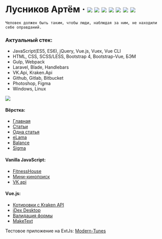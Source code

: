 # Лусников Артём &middot; [![](https://img.shields.io/badge/resume-hh-red)](https://spb.hh.ru/resume/1786c1f3ff071f524b0039ed1f506e61747256)  [![](https://img.shields.io/badge/blog-pikabu-5dbe57)](https://pikabu.ru/@OWIII)  [![](https://img.shields.io/badge/-instagram-%23c13584)](https://www.instagram.com/owiii.dev)  [![](https://img.shields.io/badge/-twitter-00acee)](https://twitter.com/owiii_dev)  [![](https://img.shields.io/badge/-telegram-0088cc)](https://tele.click/artem_owiii)  [![](https://img.shields.io/badge/-codewars-%23952c1f)](https://www.codewars.com/users/OWIII)  [![](https://img.shields.io/badge/-codepen-%23000000)](https://codepen.io/OWIII/pens/public)
```
Человек должен быть таким, чтобы люди, наблюдая за ним, не находили себе оправданий.
```
  ### Актуальный стек: 
- JavaScript(ES5, ES6), jQuery, Vue.js, Vuex, Vue CLI
- HTML, CSS, SCSS/LESS, Bootstrap 4, Bootstrap-Vue, БЭМ
- Gulp, Webpack
- Laravel, Blade, Handlebars
- VK.Api, Kraken.Api
- Github, Gitlab, Bitbucket
- Photoshop, Figma
- Windows, Linux

[![](https://img.shields.io/badge/%D0%9C%D0%BE%D0%B5%20%D1%80%D0%B0%D0%B7%D0%B2%D0%B8%D1%82%D0%B8%D0%B5-%D0%9A%D0%BD%D0%B8%D0%B3%D0%B8%2C%20%D0%BA%D1%83%D1%80%D1%81%D1%8B%2C%20%D0%BC%D0%B8%D1%82%D0%B0%D0%BF%D1%8B%2C%20%D0%BA%D0%BE%D0%BD%D1%84%D0%B5%D1%80%D0%B5%D0%BD%D1%86%D0%B8%D0%B8-%23FF0000)](https://www.codewars.com/users/OWIII)

#### Вёрстка:

- <a href="https://owiii.github.io/alltarget-site/">Главная</a>
- <a href="https://owiii.github.io/alltarget-site/articles.html">Статьи</a>
- <a href="https://owiii.github.io/alltarget-site/article-item.html">Одна статья</a>
- <a href="https://owiii.github.io/eLama-build/">eLama</a>
- <a href="https://owiii.github.io/Balance/">Balance</a>
- <a href="https://owiii.github.io/Sigma-build/">Sigma</a>

#### Vanilla JavaScript:
- <a href="https://github.com/OWIII/FitnessHouse">FitnessHouse</a>
- <a href="https://owiii.github.io/kinopoisk-mini/index.html">Мини-кинопоиск</a>
- <a href="https://owiii.github.io/handlebars/">VK api</a>

#### Vue.js:
- <a href="https://github.com/OWIII/kraken-api">Котировки с Kraken API</a>
- <a href="https://github.com/OWIII/iDex-Desktop">iDex Desktop</a>
- <a href="https://owiii.github.io/Second-app-VueJS/">Валидация формы</a>
- <a href="https://owiii.github.io/make-text/">MakeText</a>


Тестовое приложение на ExtJs: <a href="https://github.com/OWIII/Modern-Tunes">Modern-Tunes</a>
